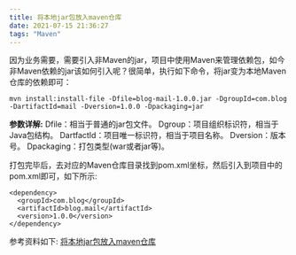 ```yaml
---
title: 将本地jar包放入maven仓库
date: 2021-07-15 21:36:27
tags: "Maven"
---
```


因为业务需要，需要引入非Maven的jar，项目中使用Maven来管理依赖包，如今非Maven依赖的jar该如何引入呢？很简单，执行如下命令，将jar变为本地Maven仓库的依赖即可：
<!--more-->
```
mvn install:install-file -Dfile=blog-mail-1.0.0.jar -DgroupId=com.blog -DartifactId=mail -Dversion=1.0.0 -Dpackaging=jar

```
**参数详解:**
Dfile：相当于普通的jar包文件。
Dgroup：项目组织标识符，相当于Java包结构。
DartfactId：项目唯一标识符，相当于项目名称。
Dversion：版本号。
Dpackaging：打包类型(war或者jar等)。

打包完毕后，去对应的Maven仓库目录找到pom.xml坐标，然后引入到项目中的pom.xml即可，如下所示:
```
<dependency>
  <groupId>com.blog</groupId>
  <artifactId>blog.mail</artifactId>
  <version>1.0.0</version>
</dependency>

```

参考资料如下:
[将本地jar包放入maven仓库](https://blog.csdn.net/tobeng/article/details/80703753)